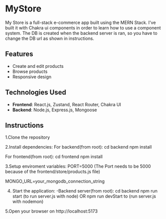 # MyStore
My Store is a full-stack e-commerce app built using the MERN Stack.
I've built it with Chakra ui components in order to learn how to use a component system. The DB is created when the backend server is ran, so you have to change the DB url as shown in instructions.

## Features
- Create and edit products
- Browse products
- Responsive design

## Technologies Used

- **Frontend**: React.js, Zustand, React Router, Chakra UI
- **Backend**: Node.js, Express.js, Mongoose

## Instructions

1.Clone the repository

2.Install dependencies:
For backend(from root):
    cd backend
    npm install
        
For frontend(from root):
    cd frontend
    npm install

3.Setup enviroment variables:
PORT=5000 (The Port needs to be 5000 because of the frontend/store/products.js file)

MONGO_URL=your_mongodb_connection_string

4. Start the application:
    -Backend server(from root):
    cd backend
    npm run start (to run server.js with node) 
    OR
    npm run devStart to (run server.js with nodemon)

5.Open your browser on http://localhost:5173